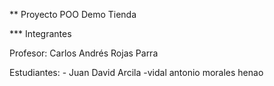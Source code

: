 ** Proyecto POO Demo Tienda

*** Integrantes

Profesor: Carlos Andrés Rojas Parra

Estudiantes:
    - Juan David Arcila
    -vidal antonio morales henao